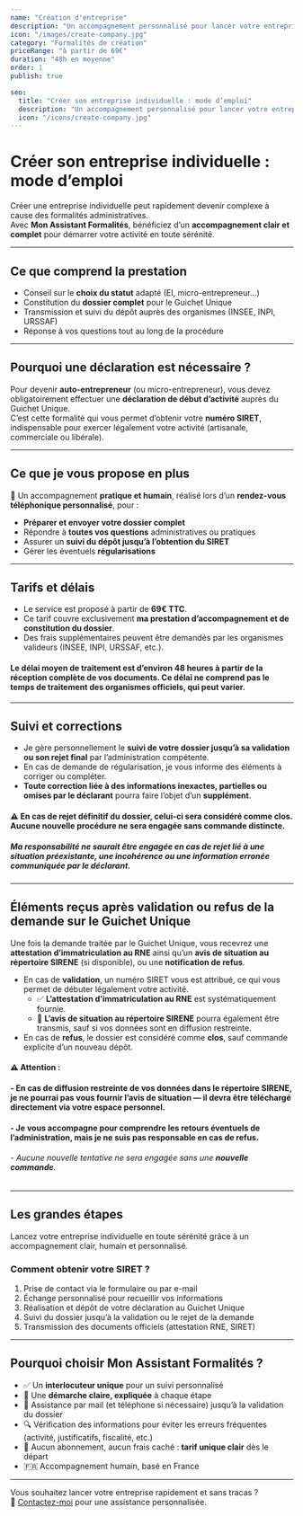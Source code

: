 ```yaml
---
name: "Création d'entreprise"
description: "Un accompagnement personnalisé pour lancer votre entreprise individuelle sans stress."
icon: "/images/create-company.jpg"
category: "Formalités de création"
priceRange: "à partir de 69€"
duration: "48h en moyenne"
order: 1
publish: true

seo:
  title: "Créer son entreprise individuelle : mode d’emploi"
  description: "Un accompagnement personnalisé pour lancer votre entreprise individuelle sans stress."
  icon: "/icons/create-company.jpg"
---
```


# Créer son entreprise individuelle : mode d’emploi

Créer une entreprise individuelle peut rapidement devenir complexe à cause des formalités administratives.  
Avec **Mon Assistant Formalités**, bénéficiez d’un **accompagnement clair et complet** pour démarrer votre activité en toute sérénité.

---

## Ce que comprend la prestation

- Conseil sur le **choix du statut** adapté (EI, micro-entrepreneur…)
- Constitution du **dossier complet** pour le Guichet Unique
- Transmission et suivi du dépôt auprès des organismes (INSEE, INPI, URSSAF)
- Réponse à vos questions tout au long de la procédure

---

## Pourquoi une déclaration est nécessaire ?

Pour devenir **auto-entrepreneur** (ou micro-entrepreneur), vous devez obligatoirement effectuer une **déclaration de début d’activité** auprès du Guichet Unique.  
C’est cette formalité qui vous permet d’obtenir votre **numéro SIRET**, indispensable pour exercer légalement votre activité (artisanale, commerciale ou libérale).

---

## Ce que je vous propose en plus

🎯 Un accompagnement **pratique et humain**, réalisé lors d’un **rendez-vous téléphonique personnalisé**, pour :

- **Préparer et envoyer votre dossier complet**
- Répondre à **toutes vos questions** administratives ou pratiques
- Assurer un **suivi du dépôt jusqu’à l’obtention du SIRET**
- Gérer les éventuels **régularisations**

---

## Tarifs et délais

- Le service est proposé à partir de **69€ TTC**.  
- Ce tarif couvre exclusivement **ma prestation d’accompagnement et de constitution du dossier**.  
- Des frais supplémentaires peuvent être demandés par les organismes valideurs (INSEE, INPI, URSSAF, etc.).

#### Le délai moyen de traitement est d’environ **48 heures** à partir de la réception complète de vos documents. Ce délai ne comprend pas le temps de traitement des organismes officiels, qui peut varier.

---

## Suivi et corrections

- Je gère personnellement le **suivi de votre dossier jusqu’à sa validation ou son rejet final** par l’administration compétente.  
- En cas de demande de régularisation, je vous informe des éléments à corriger ou compléter.  
- **Toute correction liée à des informations inexactes, partielles ou omises par le déclarant** pourra faire l’objet d’un **supplément**.

#### ⚠️ En cas de **rejet définitif du dossier**, celui-ci sera considéré comme **clos**. Aucune nouvelle procédure ne sera engagée sans commande distincte.  
##### **Ma responsabilité ne saurait être engagée** en cas de rejet lié à une situation préexistante, une incohérence ou une information erronée communiquée par le déclarant.

---

## Éléments reçus après validation ou refus de la demande sur le Guichet Unique

Une fois la demande traitée par le Guichet Unique, vous recevrez une **attestation d’immatriculation au RNE** ainsi qu’un **avis de situation au répertoire SIRENE** (si disponible), ou une **notification de refus**.

- En cas de **validation**, un numéro SIRET vous est attribué, ce qui vous permet de débuter légalement votre activité.
  - ✅ **L’attestation d’immatriculation au RNE** est systématiquement fournie.
  - 📄 **L’avis de situation au répertoire SIRENE** pourra également être transmis, sauf si vos données sont en diffusion restreinte.
- En cas de **refus**, le dossier est considéré comme **clos**, sauf commande explicite d’un nouveau dépôt.

#### ⚠️ **Attention** :
#### - En cas de **diffusion restreinte** de vos données dans le répertoire SIRENE, je ne pourrai pas vous fournir l’avis de situation — il devra être téléchargé directement via votre espace personnel.
#### - Je vous accompagne pour comprendre les retours éventuels de l’administration, mais **je ne suis pas responsable en cas de refus**.
###### - Aucune nouvelle tentative ne sera engagée sans une **nouvelle commande**.

---

## Les grandes étapes

Lancez votre entreprise individuelle en toute sérénité grâce à un accompagnement clair, humain et personnalisé.

### Comment obtenir votre SIRET ?

1. Prise de contact via le formulaire ou par e-mail
2. Échange personnalisé pour recueillir vos informations
3. Réalisation et dépôt de votre déclaration au Guichet Unique
4. Suivi du dossier jusqu’à la validation ou le rejet de la demande
5. Transmission des documents officiels (attestation RNE, SIRET)



---

## Pourquoi choisir Mon Assistant Formalités ?

- ✅ Un **interlocuteur unique** pour un suivi personnalisé  
- 🧾 Une **démarche claire, expliquée** à chaque étape  
- 📩 Assistance par mail (et téléphone si nécessaire) jusqu’à la validation du dossier  
- 🔍 Vérification des informations pour éviter les erreurs fréquentes (activité, justificatifs, fiscalité, etc.)  
- 🛑 Aucun abonnement, aucun frais caché : **tarif unique clair** dès le départ  
- 🇫🇷 Accompagnement humain, basé en France

---

Vous souhaitez lancer votre entreprise rapidement et sans tracas ?  
📩 [Contactez-moi](/contact) pour une assistance personnalisée.
